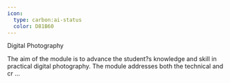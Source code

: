 ```yaml
---
icon:
  type: carbon:ai-status
  color: D81B60
---
```

Digital Photography

The aim of the module is to advance the student?s knowledge and skill in practical digital photography. The module addresses both the technical and cr ... 
